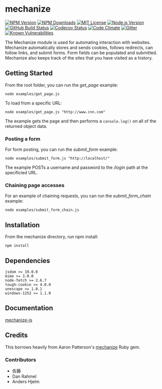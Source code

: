 # mechanize

[![NPM Version][npm-badge]][npm-url]
[![NPM Downloads][downloads-badge]][downloads-url]
[![MIT License][license-badge]][license-url]
[![Node.js Version][node-version-badge]][node-version-url]
[![GitHub Build Status][github-build-badge]][github-build-url]
[![Codecov Status][codecov-badge]][codecov-url]
[![Code Climate][code-climate-badge]][code-climate-url]
[![Gitter][gitter-badge]][gitter-url]
[![Known Vulnerabilities][snyk-badge]][snyk-url]

<!-- [![js-canonical-style][canonical-badge]][canonical-url] -->

The Mechanize module is used for automating interaction with websites.
Mechanize automatically stores and sends cookies, follows redirects,
can follow links, and submit forms. Form fields can be populated and
submitted. Mechanize also keeps track of the sites that you have
visited as a history.

## Getting Started

From the root folder, you can run the *get_page* example:

`node examples/get_page.js`

To load from a specific URL:

`node examples/get_page.js "http://www.cnn.com"`

The example gets the page and then performs a `console.log()` on all
of the returned object data.

### Posting a form

For form posting, you can run the *submit_form* example:

`node examples/submit_form.js "http://localhost/"`

The example POSTs a username and password to the */login* path at the
specificied URL.

### Chaining page accesses

For an example of chaining requests, you can run the *submit_form_chain* example:

`node examples/submit_form_chain.js`

## Installation

From the mechanize directory, run npm install:

`npm install`

## Dependencies

    jsdom >= 19.0.0
    mime >= 3.0.0
    node-fetch >= 2.6.7
    tough-cookie >= 4.0.0
    unescape >= 1.0.1
    windows-1252 >= 1.1.0

## Documentation

[mechanize-js](https://github.com/srveit/mechanize-js)

## Credits

This borrows heavily from Aaron Patterson's
[mechanize](https://rubygems.org/gems/mechanize) Ruby gem.

### Contributors

* 佐藤
* Dan Rahmel
* Anders Hjelm

[npm-badge]: https://img.shields.io/npm/v/mechanize.svg
[npm-url]: https://npmjs.org/package/mechanize
[downloads-badge]: https://img.shields.io/npm/dm/mechanize.svg
[downloads-url]: https://npmjs.org/package/mechanize
[node-version-badge]: https://img.shields.io/node/v/mechanize.svg
[node-version-url]: https://nodejs.org/en/download/
[github-build-badge]: https://img.shields.io/github/workflow/status/srveit/mechanize-js/build-actions
[github-build-url]: https://github.com/srveit/mechanize-js/actions/workflows/test-actions.yml
[coveralls-badge]: https://coveralls.io/repos/github/srveit/mechanize-js/badge.svg?branch=master
[coveralls-url]: https://coveralls.io/github/srveit/mechanize-js?branch=master
[code-climate-badge]: https://img.shields.io/codeclimate/maintainability/srveit/mechanize-js.svg
[code-climate-url]: https://codeclimate.com/github/srveit/mechanize-js
[gitter-badge]: https://img.shields.io/gitter/room/mechanize-js/Lobby.svg
[gitter-url]: https://gitter.im/mechanize-js/Lobby
[bithound-badge]: https://www.bithound.io/github/srveit/mechanize-js/badges/score.svg
[bithound-url]: https://www.bithound.io/github/srveit/mechanize-js
[codecov-badge]: https://img.shields.io/codecov/c/github/srveit/mechanize-js/master.svg?style=flat
[codecov-url]: https://codecov.io/github/srveit/mechanize-js
[license-badge]: http://img.shields.io/badge/license-MIT-blue.svg?style=flat
[license-url]: http://choosealicense.com/licenses/mit/
[canonical-badge]: https://img.shields.io/badge/code%20style-canonical-brightgreen.svg?style=flat
[canonical-url]: https://github.com/gajus/eslint-config-canonical
[snyk-badge]: https://snyk.io/test/github/srveit/mechanize-js/badge.svg
[snyk-url]: https://snyk.io/test/github/srveit/mechanize-js

<!--

https://sonarcloud.io/dashboard/index/srveit:mechanize

[testling-badge]: https://ci.testling.com/srveit/mechanize-js.png
[testling-url]: https://ci.testling.com/srveit/mechanize-js
[cdnjs-badge]: https://img.shields.io/cdnjs/v/mechanize-js.svg
[cdnjs-url]: https://cdnjs.com/libraries/mechanize-js

[![locked](http://badges.github.io/stability-badges/dist/locked.svg)](http://github.com/badges/stability-badges)
[![Readme](https://img.shields.io/badge/readme-tested-brightgreen.svg?style=flat)](https://www.npmjs.com/package/reamde)
[![Doug's Gratipay][gratipay-image-dougwilson]][gratipay-url-dougwilson]
[![API documented](https://img.shields.io/badge/API-documented-brightgreen.svg)](https://raszi.github.io/node-tmp/)
[![Bitdeli Badge](https://d2weczhvl823v0.cloudfront.net/thlorenz/convert-source-map/trend.png)](https://bitdeli.com/free "Bitdeli Badge")
[![Bountysource](https://www.bountysource.com/badge/tracker?tracker_id=282608)](https://www.bountysource.com/trackers/282608-eslint?utm_source=282608&utm_medium=shield&utm_campaign=TRACKER_BADGE)
[![Bower version](https://img.shields.io/bower/v/spdx-license-ids.svg)](https://github.com/shinnn/spdx-license-ids/releases)
[![Codeship Status for ashtuchkin/iconv-lite](https://www.codeship.com/projects/81670840-fa72-0131-4520-4a01a6c01acc/status)](https://www.codeship.com/projects/29053)
[![Conventional Commits](https://img.shields.io/badge/Conventional%20Commits-1.0.0-yellow.svg)](https://conventionalcommits.org)
[![ExternalEditor uses the MIT](https://img.shields.io/npm/l/external-editor.svg?style=flat-square)](https://opensource.org/licenses/MIT)
[![FOSSA Status](https://app.fossa.io/api/projects/git%2Bhttps%3A%2F%2Fgithub.com%2Feslint%2Feslint.svg?type=large)](https://app.fossa.io/projects/git%2Bhttps%3A%2F%2Fgithub.com%2Feslint%2Feslint?ref=badge_large)
[![Follow on Twitter](https://img.shields.io/twitter/url/http/shields.io.svg?style=social&label=Follow&maxAge=2592000)](https://twitter.com/hiddentao)
[![Known Vulnerabilities](https://snyk.io/test/npm/promise-core/badge.svg?style=flat-square&maxAge=2592000)](https://snyk.io/test/npm/promise-core)
[![NPM Stats](https://nodei.co/npm/iconv-lite.png?downloads=true&downloadRank=true)](https://npmjs.org/packages/iconv-lite/)
[![NPM](https://nodei.co/npm-dl/deep-extend.png?height=3)](https://nodei.co/npm/deep-extend/)
[![OpenCollective](https://opencollective.com/debug/sponsors/badge.svg)](#sponsors)
[![Sauce Test Status](https://saucelabs.com/browser-matrix/epoberezkin.svg)](https://saucelabs.com/u/epoberezkin)
[![Slack Channel](http://zeit-slackin.now.sh/badge.svg)](https://zeit.chat/)
[![Standard Version](https://img.shields.io/badge/release-standard%20version-brightgreen.svg)](https://github.com/conventional-changelog/standard-version)
[![Windows Build](https://img.shields.io/appveyor/ci/alexindigo/asynckit/v0.4.0.svg?label=windows:0.12-6.x&style=flat)](https://ci.appveyor.com/project/alexindigo/asynckit)
[![Windows Tests](https://img.shields.io/appveyor/ci/bcoe/nyc-ilw23/master.svg?label=Windows%20Tests)](https://ci.appveyor.com/project/bcoe/nyc-ilw23)
[![](http://img.shields.io/badge/unicorn-approved-ff69b4.svg)](https://www.youtube.com/watch?v=9auOCbH5Ns4)

-->
